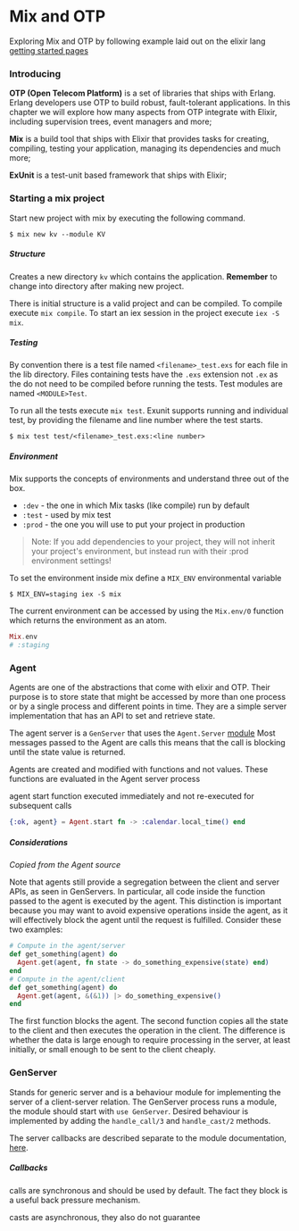 Mix and OTP
===========

Exploring Mix and OTP by following example laid out on the elixir lang [getting started pages](http://elixir-lang.org/getting-started/mix-otp/introduction-to-mix.html)

### Introducing

**OTP (Open Telecom Platform)** is a set of libraries that ships with Erlang.
Erlang developers use OTP to build robust, fault-tolerant applications.
In this chapter we will explore how many aspects from OTP integrate with Elixir, including supervision trees, event managers and more;

**Mix** is a build tool that ships with Elixir that provides tasks for creating, compiling, testing your application, managing its dependencies and much more;

**ExUnit** is a test-unit based framework that ships with Elixir;

### Starting a mix project

Start new project with mix by executing the following command.

```
$ mix new kv --module KV
```

##### Structure

Creates a new directory `kv` which contains the application. **Remember** to change into directory after making new project.

There is initial structure is a valid project and can be compiled.
To compile execute `mix compile`.
To start an iex session in the project execute `iex -S mix`.

##### Testing

By convention there is a test file named `<filename>_test.exs` for each file in the lib directory.
Files containing tests have the `.exs` extension not `.ex` as the do not need to be compiled before running the tests.
Test modules are named `<MODULE>Test`.

To run all the tests execute `mix test`.
Exunit supports running and individual test, by providing the filename and line number where the test starts.

```
$ mix test test/<filename>_test.exs:<line number>
```

##### Environment
Mix supports the concepts of environments and understand three out of the box.


- `:dev` - the one in which Mix tasks (like compile) run by default
- `:test` - used by mix test
- `:prod` - the one you will use to put your project in production

> Note: If you add dependencies to your project, they will not inherit your project's environment, but instead run with their :prod environment settings!

To set the environment inside mix define a `MIX_ENV` environmental variable
```
$ MIX_ENV=staging iex -S mix
```

The current environment can be accessed by using the `Mix.env/0` function which returns the environment as an atom.
```elixir
Mix.env
# :staging
```

### Agent

Agents are one of the abstractions that come with elixir and OTP.
Their purpose is to store state that might be accessed by more than one process or by a single process and different points in time.
They are a simple server implementation that has an API to set and retrieve state.

The agent server is a `GenServer` that uses the `Agent.Server` [module](https://github.com/elixir-lang/elixir/blob/master/lib/elixir/lib/agent/server.ex)
Most messages passed to the Agent are calls this means that the call is blocking until the state value is returned.

Agents are created and modified with functions and not values. These functions are evaluated in the Agent server process

agent start function executed immediately and not re-executed for subsequent calls
```elixir
{:ok, agent} = Agent.start fn -> :calendar.local_time() end
```

##### Considerations
*Copied from the Agent source*

Note that agents still provide a segregation between the
client and server APIs, as seen in GenServers. In particular,
all code inside the function passed to the agent is executed
by the agent. This distinction is important because you may
want to avoid expensive operations inside the agent, as it will
effectively block the agent until the request is fulfilled.
Consider these two examples:
```elixir
# Compute in the agent/server
def get_something(agent) do
  Agent.get(agent, fn state -> do_something_expensive(state) end)
end
# Compute in the agent/client
def get_something(agent) do
  Agent.get(agent, &(&1)) |> do_something_expensive()
end
```
The first function blocks the agent. The second function copies
all the state to the client and then executes the operation in the
client. The difference is whether the data is large enough to require
processing in the server, at least initially, or small enough to be
sent to the client cheaply.

### GenServer

Stands for generic server and is a behaviour module for implementing the server of a client-server relation.
The GenServer process runs a module, the module should start with `use GenServer`.
Desired behaviour is implemented by adding the `handle_call/3` and `handle_cast/2` methods.

The server callbacks are described separate to the module documentation, [here](http://elixir-lang.org/docs/stable/elixir/#!GenServer.html).

##### Callbacks

calls are synchronous and should be used by default.
The fact they block is a useful back pressure mechanism.

casts are asynchronous, they also do not guarantee 
